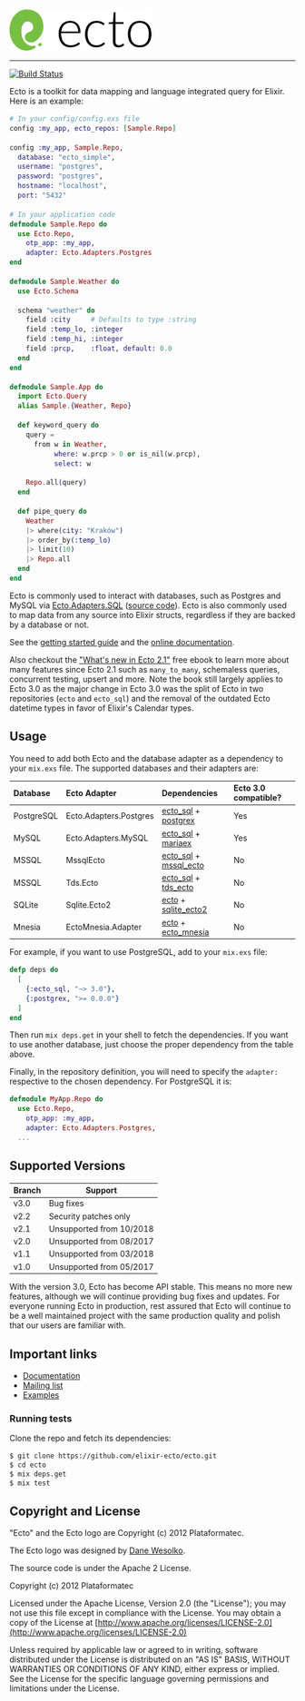 <img width="250" src="https://github.com/elixir-ecto/ecto/raw/master/guides/images/logo.png" alt="Ecto">

---

[![Build Status](https://travis-ci.org/elixir-ecto/ecto.svg?branch=master)](https://travis-ci.org/elixir-ecto/ecto)

Ecto is a toolkit for data mapping and language integrated query for Elixir. Here is an example:

```elixir
# In your config/config.exs file
config :my_app, ecto_repos: [Sample.Repo]

config :my_app, Sample.Repo,
  database: "ecto_simple",
  username: "postgres",
  password: "postgres",
  hostname: "localhost",
  port: "5432"

# In your application code
defmodule Sample.Repo do
  use Ecto.Repo,
    otp_app: :my_app,
    adapter: Ecto.Adapters.Postgres
end

defmodule Sample.Weather do
  use Ecto.Schema

  schema "weather" do
    field :city     # Defaults to type :string
    field :temp_lo, :integer
    field :temp_hi, :integer
    field :prcp,    :float, default: 0.0
  end
end

defmodule Sample.App do
  import Ecto.Query
  alias Sample.{Weather, Repo}

  def keyword_query do
    query =
      from w in Weather,
           where: w.prcp > 0 or is_nil(w.prcp),
           select: w

    Repo.all(query)
  end

  def pipe_query do
    Weather
    |> where(city: "Kraków")
    |> order_by(:temp_lo)
    |> limit(10)
    |> Repo.all
  end
end
```

Ecto is commonly used to interact with databases, such as Postgres and MySQL via [Ecto.Adapters.SQL](http://hexdocs.pm/ecto_sql) ([source code](https://github.com/elixir-ecto/ecto_sql)). Ecto is also commonly used to map data from any source into Elixir structs, regardless if they are backed by a database or not.

See the [getting started guide](http://hexdocs.pm/ecto/getting-started.html) and the [online documentation](http://hexdocs.pm/ecto).

Also checkout the ["What's new in Ecto 2.1"](http://pages.plataformatec.com.br/ebook-whats-new-in-ecto-2-0) free ebook to learn more about many features since Ecto 2.1 such as `many_to_many`, schemaless queries, concurrent testing, upsert and more. Note the book still largely applies to Ecto 3.0 as the major change in Ecto 3.0 was the split of Ecto in two repositories (`ecto` and `ecto_sql`) and the removal of the outdated Ecto datetime types in favor of Elixir's Calendar types.

## Usage

You need to add both Ecto and the database adapter as a dependency to your `mix.exs` file. The supported databases and their adapters are:

Database   | Ecto Adapter           | Dependencies                                    | Ecto 3.0 compatible?
:----------| :--------------------- | :-----------------------------------------------| :----
PostgreSQL | Ecto.Adapters.Postgres | [ecto_sql][ecto_sql] + [postgrex][postgrex]     | Yes
MySQL      | Ecto.Adapters.MySQL    | [ecto_sql][ecto_sql] + [mariaex][mariaex]       | Yes
MSSQL      | MssqlEcto              | [ecto_sql][ecto_sql] + [mssql_ecto][mssql_ecto] | No
MSSQL      | Tds.Ecto               | [ecto_sql][ecto_sql] + [tds_ecto][tds_ecto]     | No
SQLite     | Sqlite.Ecto2           | [ecto][ecto] + [sqlite_ecto2][sqlite_ecto2]     | No
Mnesia     | EctoMnesia.Adapter     | [ecto][ecto] + [ecto_mnesia][ecto_mnesia]       | No

[ecto]: http://github.com/elixir-ecto/ecto
[ecto_sql]: http://github.com/elixir-ecto/ecto_sql
[postgrex]: http://github.com/elixir-ecto/postgrex
[mariaex]: http://github.com/xerions/mariaex
[mssql_ecto]: https://github.com/findmypast-oss/mssql_ecto
[tds_ecto]: https://github.com/livehelpnow/tds_ecto
[sqlite_ecto2]: https://github.com/scouten/sqlite_ecto2
[ecto_mnesia]: https://github.com/Nebo15/ecto_mnesia

For example, if you want to use PostgreSQL, add to your `mix.exs` file:

```elixir
defp deps do
  [
    {:ecto_sql, "~> 3.0"},
    {:postgrex, ">= 0.0.0"}
  ]
end
```

Then run `mix deps.get` in your shell to fetch the dependencies. If you want to use another database, just choose the proper dependency from the table above.

Finally, in the repository definition, you will need to specify the `adapter:` respective to the chosen dependency. For PostgreSQL it is:

```elixir
defmodule MyApp.Repo do
  use Ecto.Repo,
    otp_app: :my_app,
    adapter: Ecto.Adapters.Postgres,
  ...
```

## Supported Versions

| Branch | Support                  |
| ------ | ------------------------ |
| v3.0   | Bug fixes                |
| v2.2   | Security patches only    |
| v2.1   | Unsupported from 10/2018 |
| v2.0   | Unsupported from 08/2017 |
| v1.1   | Unsupported from 03/2018 |
| v1.0   | Unsupported from 05/2017 |

With the version 3.0, Ecto has become API stable. This means no more new features, although we will continue providing bug fixes and updates. For everyone running Ecto in production, rest assured that Ecto will continue to be a well maintained project with the same production quality and polish that our users are familiar with.

## Important links

  * [Documentation](http://hexdocs.pm/ecto)
  * [Mailing list](https://groups.google.com/forum/#!forum/elixir-ecto)
  * [Examples](https://github.com/elixir-ecto/ecto/tree/master/examples)

### Running tests

Clone the repo and fetch its dependencies:

    $ git clone https://github.com/elixir-ecto/ecto.git
    $ cd ecto
    $ mix deps.get
    $ mix test

## Copyright and License

"Ecto" and the Ecto logo are Copyright (c) 2012 Plataformatec.

The Ecto logo was designed by [Dane Wesolko](http://www.danewesolko.com).

The source code is under the Apache 2 License.

Copyright (c) 2012 Plataformatec

Licensed under the Apache License, Version 2.0 (the "License");
you may not use this file except in compliance with the License.
You may obtain a copy of the License at [http://www.apache.org/licenses/LICENSE-2.0](http://www.apache.org/licenses/LICENSE-2.0)

Unless required by applicable law or agreed to in writing, software
distributed under the License is distributed on an "AS IS" BASIS,
WITHOUT WARRANTIES OR CONDITIONS OF ANY KIND, either express or implied.
See the License for the specific language governing permissions and
limitations under the License.
